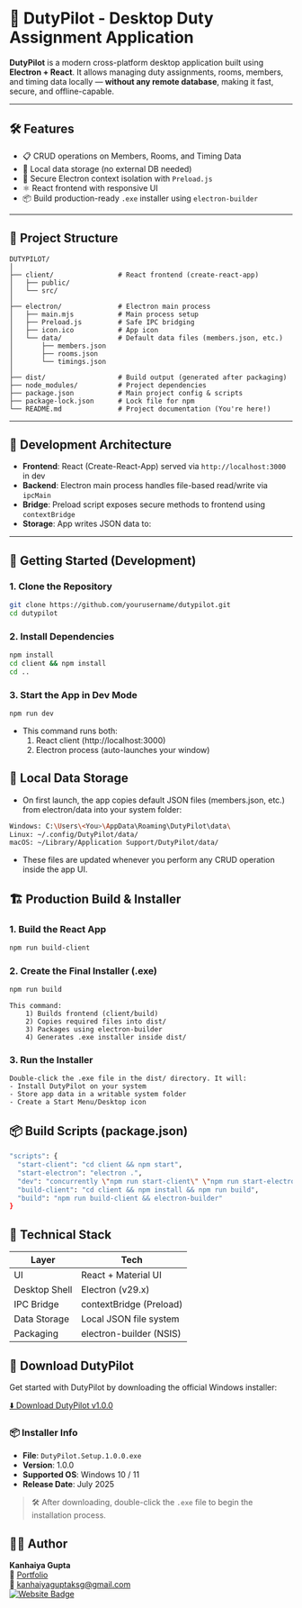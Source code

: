 # 🚀 DutyPilot - Desktop Duty Assignment Application

**DutyPilot** is a modern cross-platform desktop application built using **Electron + React**. It allows managing duty assignments, rooms, members, and timing data locally — **without any remote database**, making it fast, secure, and offline-capable.

---

## 🛠 Features

- 📋 CRUD operations on Members, Rooms, and Timing Data
- 💾 Local data storage (no external DB needed)
- 🔐 Secure Electron context isolation with `Preload.js`
- ⚛️ React frontend with responsive UI
- 📦 Build production-ready `.exe` installer using `electron-builder`

---

## 📁 Project Structure

```
DUTYPILOT/
│
├── client/                # React frontend (create-react-app)
│   ├── public/
│   └── src/
│
├── electron/              # Electron main process
│   ├── main.mjs           # Main process setup
│   ├── Preload.js         # Safe IPC bridging
│   ├── icon.ico           # App icon
│   └── data/              # Default data files (members.json, etc.)
│       ├── members.json
│       ├── rooms.json
│       └── timings.json
│
├── dist/                  # Build output (generated after packaging)
├── node_modules/          # Project dependencies
├── package.json           # Main project config & scripts
├── package-lock.json      # Lock file for npm
└── README.md              # Project documentation (You're here!)
```

---

## 🔧 Development Architecture

- **Frontend**: React (Create-React-App) served via `http://localhost:3000` in dev
- **Backend**: Electron main process handles file-based read/write via `ipcMain`
- **Bridge**: Preload script exposes secure methods to frontend using `contextBridge`
- **Storage**: App writes JSON data to:


---

## 🚀 Getting Started (Development)

### 1. Clone the Repository
```bash
git clone https://github.com/yourusername/dutypilot.git
cd dutypilot
```

### 2. Install Dependencies
```bash
npm install
cd client && npm install
cd ..
```

### 3. Start the App in Dev Mode
```bash 
npm run dev
```
- This command runs both:
    1)  React client (http://localhost:3000)
    2) Electron process (auto-launches your window)

## 📁 Local Data Storage

- On first launch, the app copies default JSON files (members.json, etc.) from electron/data into your system folder:

``` bash
Windows: C:\Users\<You>\AppData\Roaming\DutyPilot\data\
Linux: ~/.config/DutyPilot/data/
macOS: ~/Library/Application Support/DutyPilot/data/
```

- These files are updated whenever you perform any CRUD operation inside the app UI.


## 🏗 Production Build & Installer

### 1. Build the React App
``` bash 
npm run build-client
```

### 2. Create the Final Installer (.exe)
``` bash
npm run build
```

    This command:
        1) Builds frontend (client/build)
        2) Copies required files into dist/
        3) Packages using electron-builder
        4) Generates .exe installer inside dist/
    
### 3. Run the Installer

    Double-click the .exe file in the dist/ directory. It will:  
    - Install DutyPilot on your system
    - Store app data in a writable system folder
    - Create a Start Menu/Desktop icon

## 📦 Build Scripts (package.json)

``` bash
"scripts": {
  "start-client": "cd client && npm start",
  "start-electron": "electron .",
  "dev": "concurrently \"npm run start-client\" \"npm run start-electron\"",
  "build-client": "cd client && npm install && npm run build",
  "build": "npm run build-client && electron-builder"
}
```

## 🧠 Technical Stack

| Layer         | Tech                    |
| ------------- | ----------------------- |
| UI            | React + Material UI     |
| Desktop Shell | Electron (v29.x)        |
| IPC Bridge    | contextBridge (Preload) |
| Data Storage  | Local JSON file system  |
| Packaging     | electron-builder (NSIS) |

## 🚀 Download DutyPilot

Get started with DutyPilot by downloading the official Windows installer:

[⬇️ Download DutyPilot v1.0.0](https://github.com/your-username/codekanhaiya/releases/download/v1.0.0/DutyPilot.Setup.1.0.0.exe) 

### 📦 Installer Info
- **File**: `DutyPilot.Setup.1.0.0.exe`
- **Version**: 1.0.0
- **Supported OS**: Windows 10 / 11
- **Release Date**: July 2025

> 🛠️ After downloading, double-click the `.exe` file to begin the installation process.


## 👨‍💻 Author

**Kanhaiya Gupta**  
🔗 [Portfolio](http://officialkanha.epizy.com/)  
📧 kanhaiyaguptaksg@gmail.com  
[![Website Badge](https://img.shields.io/badge/Visit-Website-blue)](http://officialkanha.epizy.com/)
